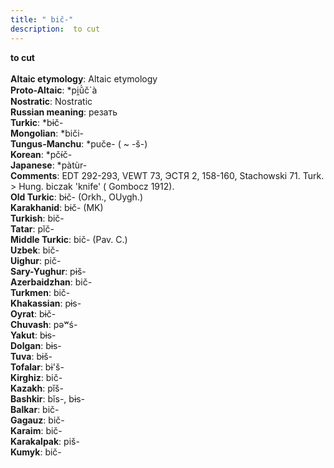 ```yaml
---
title: " bič-"
description:  to cut
---
```

<p data-pagefind-weight="0.5">
<strong> to cut</strong><br><br>
<strong>Altaic etymology</strong>:  Altaic etymology<br>
<strong> Proto-Altaic</strong>:  *pi̯ŭ̀č`à<br>
<strong>Nostratic</strong>:  Nostratic<br>
<strong>Russian meaning</strong>:  резать<br>
<strong>Turkic</strong>:  *bɨč-<br>
<strong>Mongolian</strong>:  *biči-<br>
<strong>Tungus-Manchu</strong>:  *puče- ( ~ -š-)<br>
<strong>Korean</strong>:  *pčɨ́č-<br>
<strong>Japanese</strong>:  *pàtùr-<br>
<strong>Comments</strong>:  EDT 292-293, VEWT 73, ЭСТЯ 2, 158-160, Stachowski 71. Turk. > Hung. biczak 'knife' ( Gombocz 1912).<br>
<strong>Old Turkic</strong>:  bɨč- (Orkh., OUygh.)<br>
<strong>Karakhanid</strong>:  bɨč- (MK)<br>
<strong>Turkish</strong>:  bič-<br>
<strong>Tatar</strong>:  pĭč-<br>
<strong>Middle Turkic</strong>:  bič- (Pav. C.)<br>
<strong>Uzbek</strong>:  bič-<br>
<strong>Uighur</strong>:  pič-<br>
<strong>Sary-Yughur</strong>:  pɨš-<br>
<strong>Azerbaidzhan</strong>:  bič-<br>
<strong>Turkmen</strong>:  bič-<br>
<strong>Khakassian</strong>:  pɨs-<br>
<strong>Oyrat</strong>:  bɨč-<br>
<strong>Chuvash</strong>:  pǝʷś-<br>
<strong>Yakut</strong>:  bɨs-<br>
<strong>Dolgan</strong>:  bɨs-<br>
<strong>Tuva</strong>:  bɨš-<br>
<strong>Tofalar</strong>:  bɨ'š-<br>
<strong>Kirghiz</strong>:  bič-<br>
<strong>Kazakh</strong>:  pĭš-<br>
<strong>Bashkir</strong>:  bĭs-, bɨs-<br>
<strong>Balkar</strong>:  bič-<br>
<strong>Gagauz</strong>:  bič-<br>
<strong>Karaim</strong>:  bič-<br>
<strong>Karakalpak</strong>:  piš-<br>
<strong>Kumyk</strong>:  bič-<br>

</p>
